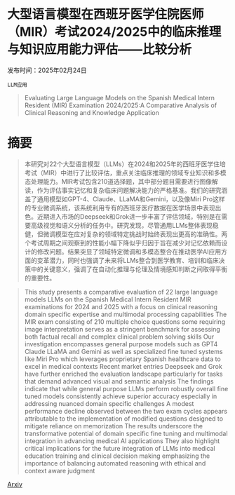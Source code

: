 # 大型语言模型在西班牙医学住院医师（MIR）考试2024/2025中的临床推理与知识应用能力评估——比较分析

发布时间：2025年02月24日

`LLM应用`

> Evaluating Large Language Models on the Spanish Medical Intern Resident (MIR) Examination 2024/2025:A Comparative Analysis of Clinical Reasoning and Knowledge Application

# 摘要

> 本研究对22个大型语言模型（LLMs）在2024和2025年的西班牙医学住培考试（MIR）中进行了比较评估，重点关注临床推理的领域专业知识和多模态处理能力。MIR考试包含210道选择题，其中部分题目需要进行图像解读，作为评估事实记忆和复杂临床问题解决能力的严格基准。我们的研究涵盖了通用模型如GPT-4、Claude、LLaMA和Gemini，以及像Miri Pro这样的专业微调系统，该系统利用专有的西班牙医疗数据在医学场景中表现出色。近期进入市场的Deepseek和Grok进一步丰富了评估领域，特别是在需要高级视觉和语义分析的任务中。研究发现，尽管通用LLMs整体表现稳健，但微调模型在应对复杂的领域特定挑战时始终表现出更高的准确性。两个考试周期之间观察到的性能小幅下降似乎归因于旨在减少对记忆依赖而设计的修改问题。结果突显了领域特定微调和多模态整合在推动医学AI应用方面的变革潜力，同时也强调了未来将LLMs整合到医学教育、培训和临床决策中的关键意义，强调了在自动化推理与伦理及情境感知判断之间取得平衡的重要性。

> This study presents a comparative evaluation of 22 large language models LLMs on the Spanish Medical Intern Resident MIR examinations for 2024 and 2025 with a focus on clinical reasoning domain specific expertise and multimodal processing capabilities The MIR exam consisting of 210 multiple choice questions some requiring image interpretation serves as a stringent benchmark for assessing both factual recall and complex clinical problem solving skills Our investigation encompasses general purpose models such as GPT4 Claude LLaMA and Gemini as well as specialized fine tuned systems like Miri Pro which leverages proprietary Spanish healthcare data to excel in medical contexts
  Recent market entries Deepseek and Grok have further enriched the evaluation landscape particularly for tasks that demand advanced visual and semantic analysis The findings indicate that while general purpose LLMs perform robustly overall fine tuned models consistently achieve superior accuracy especially in addressing nuanced domain specific challenges A modest performance decline observed between the two exam cycles appears attributable to the implementation of modified questions designed to mitigate reliance on memorization
  The results underscore the transformative potential of domain specific fine tuning and multimodal integration in advancing medical AI applications They also highlight critical implications for the future integration of LLMs into medical education training and clinical decision making emphasizing the importance of balancing automated reasoning with ethical and context aware judgment

[Arxiv](https://arxiv.org/abs/2503.00025)